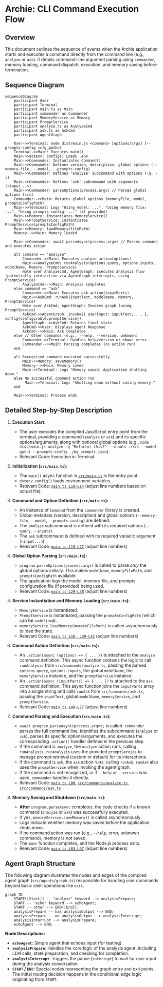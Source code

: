 # Archie: CLI Command Execution Flow

## Overview

This document outlines the sequence of events when the Archie application starts and executes a command directly from the command line (e.g., `analyze` or `ask`). It details command-line argument parsing using `commander`, memory loading, command dispatch, execution, and memory saving before termination.

## Sequence Diagram

```mermaid
sequenceDiagram
    participant User
    participant Terminal
    participant main.ts as Main
    participant commander as Commander
    participant MemoryService as Memory
    participant PromptService
    participant analyze.ts as AnalyzeCmd
    participant ask.ts as AskCmd
    participant AgentGraph

    User->>Terminal: node dist/main.js <command> [options/args] [--prompts-config <cfg_path>]
    Terminal->>Main: Executes main()
    Main->>dotenv: config() Loads .env
    Main->>Commander: Instantiates Command()
    Main->>Commander: Defines version, description, global options (--memory-file, --model, --prompts-config)
    Main->>Commander: Defines 'analyze' subcommand with options (-q, -i)
    Main->>Commander: Defines 'ask' subcommand with arguments (<input...>)
    Main->>Commander: parseOptions(process.argv) // Parses global options first
    Commander-->>Main: Returns global options (memoryFile, model, promptsConfigPath)
    Main->>Terminal: Logs "Using model: ...", "Using memory file: ...", "Using prompts config: ..." (if provided)
    Main->>Memory: Instantiates MemoryService()
    Main->>PromptService: Instantiates PromptService(promptsConfigPath)
    Main->>Memory: loadMemory(filePath)
    Memory-->>Main: Memory loaded

    Main->>Commander: await parseAsync(process.argv) // Parses command and executes action

    alt command == "analyze"
        Commander->>Main: Executes analyze action(options)
        Main->>AnalyzeCmd: runAnalysis(options.query, options.inputs, modelName, Memory, PromptService)
        Note over AnalyzeCmd, AgentGraph: Executes analysis flow (potentially interactive via AgentGraph interrupts, using PromptService)
        AnalyzeCmd-->>Main: Analysis completes
    else command == "ask"
        Commander->>Main: Executes ask action(inputParts)
        Main->>AskCmd: runAsk(inputText, modelName, Memory, PromptService)
        Note over AskCmd, AgentGraph: Invokes graph (using PromptService)
        AskCmd->>AgentGraph: invoke({ userInput: inputText, ... }, config{configurable.promptService})
        AgentGraph-->>AskCmd: Returns final state
        AskCmd->>User: Displays Agent Response
        AskCmd-->>Main: Ask completes
    else // Other commands (e.g., --help, --version, unknown)
        Commander->>Terminal: Handles help/version or shows error
        Commander-->>Main: Parsing completes (no action run)
    end

    alt Recognized command executed successfully
        Main->>Memory: saveMemory()
        Memory-->>Main: Memory saved
        Main->>Terminal: Logs "Memory saved. Application shutting down."
    else No successful command action run
         Main->>Terminal: Logs "Shutting down without saving memory."
    end

    Main->>Terminal: Process ends
```

## Detailed Step-by-Step Description

1.  **Execution Start:**
    *   The user executes the compiled JavaScript entry point from the terminal, providing a command (`analyze` or `ask`) and its specific options/arguments, along with optional global options (e.g., `node dist/main.js analyze -q "Refactor this?" --inputs ./src --model gpt-4 --prompts-config ./my_prompts.json`).
    *   Relevant Code: Execution in Terminal.

2.  **Initialization (`src/main.ts`):**
    *   The `main()` async function in [`src/main.ts`](../src/main.ts) is the entry point.
    *   `dotenv.config()` loads environment variables.
    *   Relevant Code: [`main.ts L10-L14`](../src/main.ts#L10-L14) (adjust line numbers based on actual file)

3.  **Command and Option Definition (`src/main.ts`):**
    *   An instance of `Command` from the `commander` library is created.
    *   Global metadata (version, description) and global options (`--memory-file`, `--model`, `--prompts-config`) are defined.
    *   The `analyze` subcommand is defined with its required options (`--query`, `--inputs`).
    *   The `ask` subcommand is defined with its required variadic argument (`<input...>`).
    *   Relevant Code: [`main.ts L19-L27`](../src/main.ts#L19-L27) (adjust line numbers)

4.  **Global Option Parsing (`src/main.ts`):**
    *   `program.parseOptions(process.argv)` is called to parse *only* the global options initially. This makes `modelName`, `memoryFilePath`, and `promptsConfigPath` available.
    *   The application logs the model, memory file, and prompts configuration file (if provided) being used.
    *   Relevant Code: [`main.ts L29-L38`](../src/main.ts#L29-L38) (adjust line numbers)

5.  **Service Instantiation and Memory Loading (`src/main.ts`):**
    *   `MemoryService` is instantiated.
    *   `PromptService` is instantiated, passing the `promptsConfigPath` (which can be `undefined`).
    *   `memoryService.loadMemory(memoryFilePath)` is called asynchronously to load the state.
    *   Relevant Code: [`main.ts L16, L39-L42`](../src/main.ts#L16) (adjust line numbers)

6.  **Command Action Definition (`src/main.ts`):**
    *   An `.action(async (options) => { ... })` is attached to the `analyze` command definition. This async function contains the logic to call `runAnalysis` from `src/commands/analyze.ts`, passing the parsed `options.query`, `options.inputs`, the global `modelName`, the `memoryService` instance, and the `promptService` instance.
    *   An `.action(async (inputParts) => { ... })` is attached to the `ask` command definition. This async function joins the `inputParts` array into a single string and calls `runAsk` from `src/commands/ask.ts`, passing the `inputText`, global `modelName`, `memoryService`, and `promptService`.
    *   Relevant Code: [`main.ts L49-L77`](../src/main.ts#L49-L77) (adjust line numbers)

7.  **Command Parsing and Execution (`src/main.ts`):**
    *   `await program.parseAsync(process.argv);` is called. `commander` parses the full command line, identifies the subcommand (`analyze` or `ask`), parses its specific options/arguments, and executes the corresponding `.action()` handler defined in the previous step.
    *   If the command is `analyze`, the `analyze` action runs, calling `runAnalysis`. `runAnalysis` uses the provided `promptService` to manage prompt retrieval (custom or default) for its interactions.
    *   If the command is `ask`, the `ask` action runs, calling `runAsk`. `runAsk` also uses the `promptService` when invoking the agent graph.
    *   If the command is not recognized, or if `--help` or `--version` was used, `commander` handles it directly.
    *   Relevant Code: [`main.ts L80`](../src/main.ts#L80), [`src/commands/analyze.ts`](../src/commands/analyze.ts), [`src/commands/ask.ts`](../src/commands/ask.ts)

8.  **Memory Saving and Shutdown (`src/main.ts`):**
    *   **After** `program.parseAsync` completes, the code checks if a known command (`analyze` or `ask`) was successfully executed.
    *   If yes, `memoryService.saveMemory()` is called asynchronously.
    *   Logs indicate whether memory was saved before the application shuts down.
    *   If no command action was run (e.g., `--help`, error, unknown command), memory is *not* saved.
    *   The `main` function completes, and the Node.js process exits.
    *   Relevant Code: [`main.ts L83-L97`](../src/main.ts#L83-L97) (adjust line numbers)

## Agent Graph Structure

The following diagram illustrates the nodes and edges of the compiled agent graph (`src/agents/graph.ts`) responsible for handling user commands beyond basic shell operations like `exit`.

```mermaid
graph TD
    START([Start]) -- "analyze" keyword --> analysisPrepare;
    START -- "echo" keyword --> echoAgent;
    START -- other --> END([End]);
    analysisPrepare -- has analysisOutput --> END;
    analysisPrepare -- no analysisOutput --> analysisInterrupt;
    analysisInterrupt --> analysisPrepare; 
    echoAgent --> END;
```

**Node Descriptions:**

*   **`echoAgent`**: Simple agent that echoes input (for testing).
*   **`analysisPrepare`**: Handles the core logic of the analysis agent, including LLM calls, state preparation, and checking for completion.
*   **`analysisInterrupt`**: Triggers the pause (`interrupt`) to wait for user input during the analysis conversation.
*   **`START` / `END`**: Special nodes representing the graph entry and exit points. The initial routing decision happens in the conditional edge logic originating from `START`. 